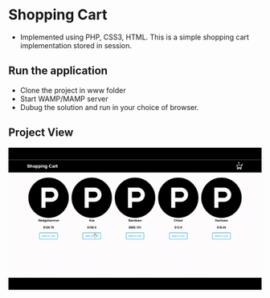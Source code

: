 # Shopping Cart

- Implemented using PHP, CSS3, HTML. This is a simple shopping cart implementation stored in session.

## Run the application

- Clone the project in www folder
- Start WAMP/MAMP server
- Dubug the solution and run in your choice of browser.

## Project View

<img src = "img/shoppingcart.gif" alt = "" />
